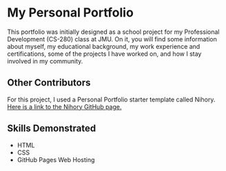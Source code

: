 # My Personal Portfolio
This portfolio was initially designed as a school project for my Professional Development (CS-280) class at JMU. On it, you will find some information about myself, my educational background, my work experience and certifications, some of the projects I have worked on, and how I stay involved in my community.

## Other Contributors
For this project, I used a Personal Portfolio starter template called Nihory. [Here is a link to the Nihory GitHub page.](https://github.com/atulcodex/nihory-basic) 

## Skills Demonstrated
- HTML
- CSS
- GitHub Pages Web Hosting